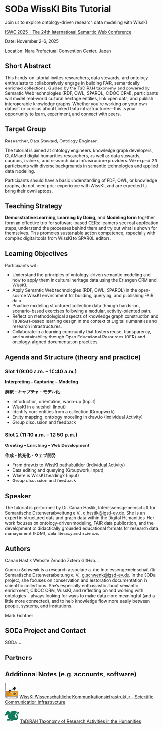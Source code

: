 <!--

author: Canan Hastik
co-authors: SODa TaskForce OER = Udo Andraschke, Anna Gnyp, Canan Hastik, Katharina Leyrer, Gudrun Schwenk, Mathias Zinnen
email:    
version:  v1
language: DE

icon:     https://raw.githubusercontent.com/chastik/Beratung_Dateityp_Bild/refs/heads/main/SODa-Logo_full.svg
link:     https://raw.githubusercontent.com/chastik/Spielplatz/refs/heads/main/soda.css

comment:  Konzeptboard SODA (O)ERs

-->


# SODa WissKI Bits Tutorial

Join us to explore ontology-driven research data modeling with WissKI 

[ISWC 2025 - The 24th International Semantic Web Conference](https://iswc2025.semanticweb.org/)

Date: November 2-6,  2025

Location: Nara Prefectural Convention Center,  Japan


## Short Abstract

This hands-on tutorial invites researchers, data stewards, and ontology enthusiasts to collaboratively engage in building FAIR, semantically enriched collections. Guided by the TaDiRAH taxonomy and powered by Semantic Web technologies (RDF, OWL, SPARQL, CIDOC CRM), participants will model real-world cultural heritage entities, link open data, and publish interoperable knowledge graphs. Whether you're working on your own dataset or curious about Linked Data infrastructures—this is your opportunity to learn, experiment, and connect with peers.

## Target Group

Researcher, Data Steward, Ontology Engineer.

The tutorial is aimed at ontology engineers, knowledge graph developers, GLAM and digital humanities researchers, as well as data stewards, curators, trainers, and research data infrastructure providers. We expect 25 participants with diverse backgrounds in semantic technologies and applied data modeling.

Participants should have a basic understanding of RDF, OWL, or knowledge graphs, do not need prior experience with WissKI, and are expected to bring their own laptops.

## Teaching Strategy

**Demonstrative Learning**, **Learning by Doing**, and **Modeling form** together form an effective trio for software-based OERs: learners see real application steps, understand the processes behind them and try out what is shown for themselves. This promotes sustainable action competence, especially with complex digital tools from WissKI to SPARQL editors.

## Learning Objectives

Participants will:
* Understand the principles of ontology-driven semantic modeling and how to apply them in cultural heritage data using the Erlangen CRM and WissKI.
* Apply Semantic Web technologies (RDF, OWL, SPARQL) in the open-source WissKI environment for building, querying, and publishing FAIR data.
* Practice modeling structured collection data through hands-on, scenario-based exercises following a modular, activity-oriented path.
* Reflect on methodological aspects of knowledge graph construction and TaDiRAH-based learning design in the context of Digital Humanities and research infrastructures.
* Collaborate in a learning community that fosters reuse, transparency, and sustainability through Open Educational Resources (OER) and ontology-aligned documentation practices.

## Agenda and Structure (theory and practice)

### Slot 1 (9:00 a.m. – 10:40 a.m.) 

**Interpreting – Capturing – Modeling**

**解釈 - キャプチャ - モデル化**

* Introduction, orientation, warm-up (Input)
* WissKI in a nutshell (Input)
* Identify core entities from a collection (Groupwork)
* Entity mapping, ontology modeling in draw.io (Individual Activity)
* Group discussion and feedback 


### Slot 2 (11:10 a.m. – 12:50 p.m.) 

**Creating – Enriching – Web Development**

**作成 - 拡充化 - ウェブ開発**

* From draw.io to WissKI pathubuilder (Individual Activity)
* Data editing and querying (Groupwork, Input)
* Where is WissKI heading? (Input)
* Group discussion and feedback 

## Speaker

The tutorial is performed by Dr. Canan Hastik, Interessensgemeinschaft für Semantische Datenverarbveitung e.V., c.hastik@igsd-ev.de. She is an expert in structured data and graph data within the Digital Humanities. Her work focuses on ontology-driven modeling, FAIR data publication, and the development of didactically grounded educational formats for research data management (RDM), data literacy and science.

## Authors

Canan Hastik
Website Zenodo Zotero GitHub...  
 
Gudrun Schwenk is a research associate at the Interessengemeinschaft für Semantische Datenverarbeitung e. V., g.schwenk@igsd-ev.de. In the SODa project, she focuses on conservation and restoration documentation in scientific collections. She’s especially enthusiastic about semantic enrichment, CIDOC CRM, WissKI, and reflecting on and working with ontologies – always looking for ways to make data more meaningful (and a little more connected), and to help knowledge flow more easily between people, systems, and institutions.

Mark Fichtner

## SODa Project and Contact

SODa ....

## Partners

## Additional Notes (e.g. accounts, software)

![](https://raw.githubusercontent.com/chastik/Beratung_Dateityp_Bild/main/wisski_logo.png) [WissKI Wissenschaftliche Kommunikationsinfrastruktur - Scientific Communication Infrastructure](https://wiss-ki.eu/)

![](https://raw.githubusercontent.com/chastik/Beratung_Dateityp_Bild/main/Drache.png)  [TaDiRAH Taxonomy of Research Activities in the Humanities](https://tadirah.info/)


